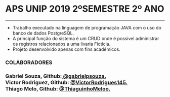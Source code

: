 <h1> APS UNIP 2019 2ºSEMESTRE 2º ANO  </h1>
<HR>

- Trabalho executado na linguagem de programação JAVA com o uso do banco de dados PostgreSQL.
- A principal função do sistema é um CRUD onde é possivel administrar os registros relacionados a uma livaria Ficticia. 
- Projeto desenvolvido apenas com fins acadêmicos.

 <h3> COLABORADORES <H3> 
 <span>  Gabriel Souza, Github:<a href= https://github.com/gabrielpsouza> @gabrielpsouza. </a> </span>  <br/>
 <span> Victor Rodriguez, Github: <a href = https://github.com/VictorRodrigues145> @VictorRodrigues145. </a> </span> <br/>
 <span> Thiago Melo, Github:  <a href = https://github.com/ThiaguinhoMeloo>  @ThiaguinhoMeloo. </a> </span> <br/>
